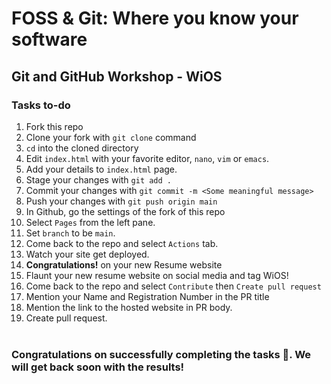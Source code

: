 # FOSS & Git: Where you know your software
## Git and GitHub Workshop - WiOS
### Tasks to-do
1. Fork this repo <br>
2. Clone your fork with ``` git clone ``` command <br>
3. ``` cd ``` into the cloned directory <br>
4. Edit ``` index.html ``` with your favorite editor, ``` nano ```, ``` vim ``` or ``` emacs ```. <br>
5. Add your details to ``` index.html ``` page. <br>
6. Stage your changes with ``` git add . ``` <br>
7. Commit your changes with ``` git commit -m <Some meaningful message> ``` <br>
8. Push your changes with ``` git push origin main ``` <br>
9. In Github, go the settings of the fork of this repo <br>
10. Select ``` Pages ``` from the left pane. <br>
11. Set ``` branch ``` to be ``` main ```. <br>
12. Come back to the repo and select ``` Actions ``` tab. <br>
13. Watch your site get deployed. <br>
14. <b>Congratulations!</b> on your new Resume website <br>
15. Flaunt your new resume website on social media and tag WiOS! <br>
16. Come back to the repo and select ``` Contribute ``` then ``` Create pull request ``` <br>
17. Mention your Name and Registration Number in the PR title <br>
18. Mention the link to the hosted website in PR body. <br>
19. Create pull request. <br><br>

### Congratulations on successfully completing the tasks 🥳. We will get back soon with the results!

